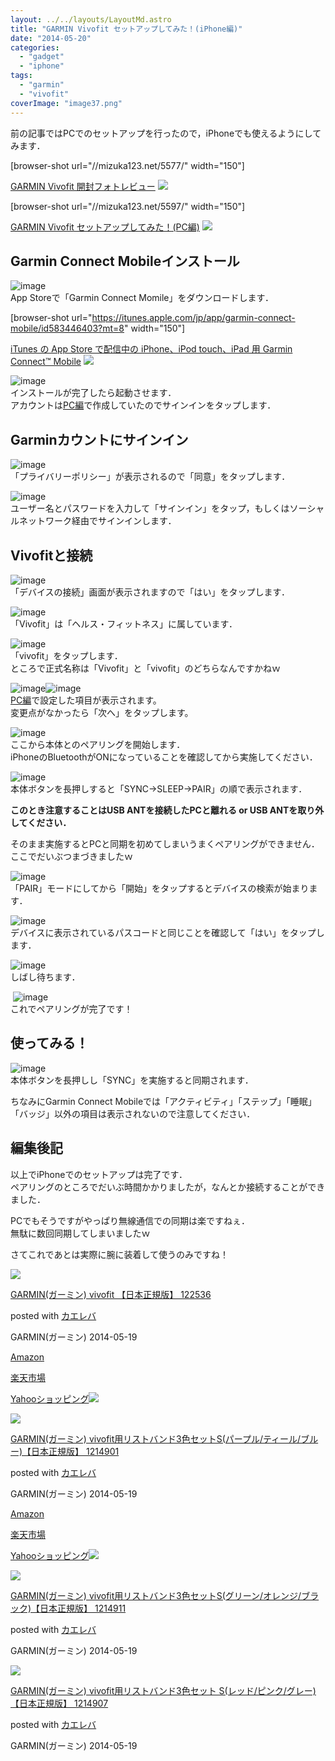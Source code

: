 ```yaml
---
layout: ../../layouts/LayoutMd.astro
title: "GARMIN Vivofit セットアップしてみた！(iPhone編)"
date: "2014-05-20"
categories: 
  - "gadget"
  - "iphone"
tags: 
  - "garmin"
  - "vivofit"
coverImage: "image37.png"
---
```


前の記事ではPCでのセットアップを行ったので，iPhoneでも使えるようにしてみます．

\[browser-shot url="//mizuka123.net/5577/" width="150"\]

[GARMIN Vivofit 開封フォトレビュー](//mizuka123.net/5577/) [![](http://b.hatena.ne.jp/entry/image///mizuka123.net/5577/)](http://b.hatena.ne.jp/entry///mizuka123.net/5577/)

\[browser-shot url="//mizuka123.net/5597/" width="150"\]

[GARMIN Vivofit セットアップしてみた！(PC編)](//mizuka123.net/5597/) [![](http://b.hatena.ne.jp/entry/image///mizuka123.net/5597/)](http://b.hatena.ne.jp/entry///mizuka123.net/5597/)

## Garmin Connect Mobileインストール

![image](images/image26.png "image")  
App Storeで「Garmin Connect Momile」をダウンロードします．

\[browser-shot url="https://itunes.apple.com/jp/app/garmin-connect-mobile/id583446403?mt=8" width="150"\]

[iTunes の App Store で配信中の iPhone、iPod touch、iPad 用 Garmin Connect™ Mobile](https://itunes.apple.com/jp/app/garmin-connect-mobile/id583446403?mt=8) [![](http://b.hatena.ne.jp/entry/image/https://itunes.apple.com/jp/app/garmin-connect-mobile/id583446403?mt=8)](http://b.hatena.ne.jp/entry/https://itunes.apple.com/jp/app/garmin-connect-mobile/id583446403?mt=8)

![image](images/image27.png "image")  
インストールが完了したら起動させます．  
アカウントは[PC編](//mizuka123.net/5597/)で作成していたのでサインインをタップします．

## Garminカウントにサインイン

![image](images/image28.png "image")  
「プライバリーポリシー」が表示されるので「同意」をタップします．

![image](images/image29.png "image")  
ユーザー名とパスワードを入力して「サインイン」をタップ，もしくはソーシャルネットワーク経由でサインインします．

## Vivofitと接続

![image](images/image30.png "image")  
「デバイスの接続」画面が表示されますので「はい」をタップします．

![image](images/image31.png "image")  
「Vivofit」は「ヘルス・フィットネス」に属しています．

![image](images/image32.png "image")  
「vivofit」をタップします．  
ところで正式名称は「Vivofit」と「vivofit」のどちらなんですかねｗ

![image](images/image23.png "image")![image](images/image24.png "image")  
[PC編](//mizuka123.net/5597/)で設定した項目が表示されます。  
変更点がなかったら「次へ」をタップします。

![image](images/image33.png "image")  
ここから本体とのペアリングを開始します．  
iPhoneのBluetoothがONになっていることを確認してから実施してください．

![image](//mizuka123.net/wp-content/uploads/2014/05/image13.png?0f8d33)  
本体ボタンを長押しすると「SYNC→SLEEP→PAIR」の順で表示されます．

**このとき注意することはUSB ANTを接続したPCと離れる or USB ANTを取り外してください．**

そのまま実施するとPCと同期を初めてしまいうまくペアリングができません．  
ここでだいぶつまづきましたｗ

![image](images/image34.png "image")  
「PAIR」モードにしてから「開始」をタップするとデバイスの検索が始まります．

![image](images/image25.png "image")  
デバイスに表示されているパスコードと同じことを確認して「はい」をタップします．

![image](images/image35.png "image")  
しばし待ちます．

 ![image](images/image36.png "image")  
これでペアリングが完了です！

## 使ってみる！

![image](images/image37.png "image")  
本体ボタンを長押しし「SYNC」を実施すると同期されます．

ちなみにGarmin Connect Mobileでは「アクティビティ」「ステップ」「睡眠」「バッジ」以外の項目は表示されないので注意してください．

## 編集後記

以上でiPhoneでのセットアップは完了です．  
ペアリングのところでだいぶ時間かかりましたが，なんとか接続することができました．

PCでもそうですがやっぱり無線通信での同期は楽ですねぇ．  
無駄に数回同期してしまいましたｗ

さてこれであとは実際に腕に装着して使うのみですね！

[![](images/41J-oLUf65L._SL160_.jpg)](https://www.amazon.co.jp/exec/obidos/ASIN/B00JZ7USPQ/mizuka123-22/ref=nosim/)

[GARMIN(ガーミン) vivofit 【日本正規版】 122536](https://www.amazon.co.jp/exec/obidos/ASIN/B00JZ7USPQ/mizuka123-22/ref=nosim/)

posted with [カエレバ](http://kaereba.com)

GARMIN(ガーミン) 2014-05-19

[Amazon](http://www.amazon.co.jp/gp/search?keywords=vivofit&__mk_ja_JP=%83J%83%5E%83J%83i&tag=mizuka123-22 "アマゾン")

[楽天市場](http://hb.afl.rakuten.co.jp/hgc/032b53ee.4b34c5ee.0f4a541e.f440145e/?pc=http%3A%2F%2Fsearch.rakuten.co.jp%2Fsearch%2Fmall%2Fvivofit%2F-%2Ff.1-p.1-s.1-sf.0-st.A-v.2%3Fx%3D0%26scid%3Daf_ich_link_urltxt%26m%3Dhttp%3A%2F%2Fm.rakuten.co.jp%2F "楽天市場")

[Yahooショッピング![](//ad.jp.ap.valuecommerce.com/servlet/gifbanner?sid=3066752&pid=881990642)](//ck.jp.ap.valuecommerce.com/servlet/referral?sid=3066752&pid=881990642&vc_url=http%3A%2F%2Fshopping.search.yahoo.co.jp%2Fsearch%3FuIv%3Don%26ei%3DUTF-8%26tab_ex%3Dcommerce%26slider%3D0%26va%3Dvivofit "Yahooショッピング")

[![](images/41tBNSluDWL._SL160_.jpg)](https://www.amazon.co.jp/exec/obidos/ASIN/B00HVBJPKW/mizuka123-22/ref=nosim/)

[GARMIN(ガーミン) vivofit用リストバンド3色セットS(パープル/ティール/ブルー)【日本正規版】 1214901](https://www.amazon.co.jp/exec/obidos/ASIN/B00HVBJPKW/mizuka123-22/ref=nosim/)

posted with [カエレバ](http://kaereba.com)

GARMIN(ガーミン) 2014-05-19

[Amazon](http://www.amazon.co.jp/gp/search?keywords=%83K%81%5B%83%7E%83%93%20vivofit%97p%83%8A%83X%83g%83o%83%93%83h3%90F%83Z%83b%83gS&__mk_ja_JP=%83J%83%5E%83J%83i&tag=mizuka123-22 "アマゾン")

[楽天市場](http://hb.afl.rakuten.co.jp/hgc/032b53ee.4b34c5ee.0f4a541e.f440145e/?pc=http%3A%2F%2Fsearch.rakuten.co.jp%2Fsearch%2Fmall%2F%25E3%2582%25AC%25E3%2583%25BC%25E3%2583%259F%25E3%2583%25B3%2520vivofit%25E7%2594%25A8%25E3%2583%25AA%25E3%2582%25B9%25E3%2583%2588%25E3%2583%2590%25E3%2583%25B3%25E3%2583%25893%25E8%2589%25B2%25E3%2582%25BB%25E3%2583%2583%25E3%2583%2588S%2F-%2Ff.1-p.1-s.1-sf.0-st.A-v.2%3Fx%3D0%26scid%3Daf_ich_link_urltxt%26m%3Dhttp%3A%2F%2Fm.rakuten.co.jp%2F "楽天市場")

[Yahooショッピング![](//ad.jp.ap.valuecommerce.com/servlet/gifbanner?sid=3066752&pid=881990642)](//ck.jp.ap.valuecommerce.com/servlet/referral?sid=3066752&pid=881990642&vc_url=http%3A%2F%2Fshopping.search.yahoo.co.jp%2Fsearch%3FuIv%3Don%26ei%3DUTF-8%26tab_ex%3Dcommerce%26slider%3D0%26va%3D%25E3%2582%25AC%25E3%2583%25BC%25E3%2583%259F%25E3%2583%25B3%2520vivofit%25E7%2594%25A8%25E3%2583%25AA%25E3%2582%25B9%25E3%2583%2588%25E3%2583%2590%25E3%2583%25B3%25E3%2583%25893%25E8%2589%25B2%25E3%2582%25BB%25E3%2583%2583%25E3%2583%2588S "Yahooショッピング")

[![](images/416kQR7YesL._SL160_.jpg)](https://www.amazon.co.jp/exec/obidos/ASIN/B00KANWFSM/mizuka123-22/ref=nosim/)

[GARMIN(ガーミン) vivofit用リストバンド3色セットS(グリーン/オレンジ/ブラック)【日本正規版】 1214911](https://www.amazon.co.jp/exec/obidos/ASIN/B00KANWFSM/mizuka123-22/ref=nosim/)

posted with [カエレバ](http://kaereba.com)

GARMIN(ガーミン) 2014-05-19

[![](images/41x6N0aGVnL._SL160_.jpg)](https://www.amazon.co.jp/exec/obidos/ASIN/B00KANWD2U/mizuka123-22/ref=nosim/)

[GARMIN(ガーミン) vivofit用リストバンド3色セット S(レッド/ピンク/グレー)【日本正規版】 1214907](https://www.amazon.co.jp/exec/obidos/ASIN/B00KANWD2U/mizuka123-22/ref=nosim/)

posted with [カエレバ](http://kaereba.com)

GARMIN(ガーミン) 2014-05-19
